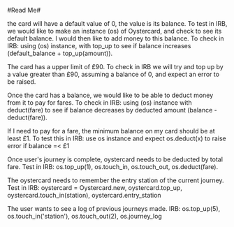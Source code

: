 #Read Me#

the card will have a default value of 0, the value is its balance. To test in IRB, we would like to make an instance (os) of Oystercard, and check to see its default balance. I would then like to add money to this balance. To check in IRB: using (os) instance, with top_up to see if balance increases (default_balance + top_up(amount)).

The card has a upper limit of £90. To check in IRB we will try and top up by a value greater than £90, assuming a balance of 0, and expect an error to be raised.

Once the card has a balance, we would like to be able to deduct money from it to pay for fares. To check in IRB: using (os) instance with deduct(fare) to see if balance decreases by deducted amount (balance - deduct(fare)).

If I need to pay for a fare, the minimum balance on my card should be at least £1. To test this in IRB: use os instance and expect os.deduct(x) to raise error if balance =< £1

Once user's journey is complete, oystercard needs to be deducted by total fare. Test in IRB: os.top_up(1), os.touch_in, os.touch_out, os.deduct(fare).

The oystercard needs to remember the entry station of the current journey. Test in IRB: oystercard = Oystercard.new, oystercard.top_up, oystercard.touch_in(station), oystercard.entry_station

The user wants to see a log of previous journeys made. IRB: os.top_up(5), os.touch_in('station'), os.touch_out(2), os.journey_log
